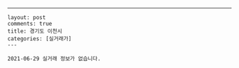 ---
    layout: post
    comments: true
    title: 경기도 이천시
    categories: [실거래가]
    ---

    2021-06-29 실거래 정보가 없습니다.

    